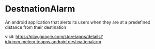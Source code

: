 # DestnationAlarm
An android application that alerts its users when they are at a predefined distance from their destination

visit: https://play.google.com/store/apps/details?id=com.meteoriteapps.android.destinationalarm
